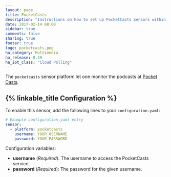 ```yaml
---
layout: page
title: PocketCasts
description: "Instructions on how to set up PocketCasts sensors within Home Assistant."
date: 2017-02-14 08:00
sidebar: true
comments: false
sharing: true
footer: true
logo: pocketcasts.png
ha_category: Multimedia
ha_release: 0.39
ha_iot_class: "Cloud Polling"
---
```


The `pocketcasts` sensor platform let one monitor the podcasts at [Pocket Casts](https://play.pocketcasts.com/). 

## {% linkable_title Configuration %}

To enable this sensor, add the following lines to your `configuration.yaml`:

```yaml
# Example configuration.yaml entry
sensor:
  - platform: pocketcasts
    username: YOUR_USERNAME
    password: YOUR_PASSWORD
```

Configuration variables:

- **username** (*Required*): The username to access the PocketCasts service.
- **password** (*Required*): The password for the given username.
